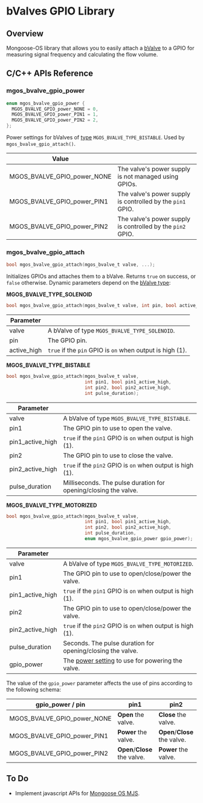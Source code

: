 # bValves GPIO Library
## Overview
Mongoose-OS library that allows you to easily attach a [bValve](https://github.com/diy365-mgos/bvalve) to a GPIO for measuring signal frequency and calculating the flow volume.
## C/C++ APIs Reference
### mgos_bvalve_gpio_power
```c
enum mgos_bvalve_gpio_power {
  MGOS_BVALVE_GPIO_power_NONE = 0,
  MGOS_BVALVE_GPIO_power_PIN1 = 1,
  MGOS_BVALVE_GPIO_power_PIN2 = 2,
};
```
Power settings for bValves of [type](https://github.com/diy365-mgos/bvalve#mgos_bvalve_type) `MGOS_BVALVE_TYPE_BISTABLE`. Used by `mgos_bvalve_gpio_attach()`.

|Value||
|--|--|
|MGOS_BVALVE_GPIO_power_NONE|The valve's power supply is not managed using GPIOs.|
|MGOS_BVALVE_GPIO_power_PIN1|The valve's power supply is controlled by the `pin1` GPIO.|
|MGOS_BVALVE_GPIO_power_PIN2|The valve's power supply is controlled by the `pin2` GPIO.|
### mgos_bvalve_gpio_attach
```c
bool mgos_bvalve_gpio_attach(mgos_bvalve_t valve, ...);
```
Initializes GPIOs and attaches them to a bValve. Returns `true` on success, or `false` otherwise. Dynamic parameters depend on the [bValve type](https://github.com/diy365-mgos/bvalve#mgos_bvalve_type):

**MGOS_BVALVE_TYPE_SOLENOID**
```c
bool mgos_bvalve_gpio_attach(mgos_bvalve_t valve, int pin, bool active_high);
```
|Parameter||
|--|--|
|valve|A bValve of type `MGOS_BVALVE_TYPE_SOLENOID`.|
|pin|The GPIO pin.|
|active_high|`true` if the `pin` GPIO is `on` when output is high (1).|

**MGOS_BVALVE_TYPE_BISTABLE**
```c
bool mgos_bvalve_gpio_attach(mgos_bvalve_t valve,
                             int pin1, bool pin1_active_high,
                             int pin2, bool pin2_active_high,
                             int pulse_duration);
```
|Parameter||
|--|--|
|valve|A bValve of type `MGOS_BVALVE_TYPE_BISTABLE`.|
|pin1|The GPIO pin to use to open the valve.|
|pin1_active_high|`true` if the `pin1` GPIO is `on` when output is high (1).|
|pin2|The GPIO pin to use to close the valve.|
|pin2_active_high|`true` if the `pin2` GPIO is `on` when output is high (1).|
|pulse_duration|Milliseconds. The pulse duration for opening/closing the valve.|

**MGOS_BVALVE_TYPE_MOTORIZED**
```c
bool mgos_bvalve_gpio_attach(mgos_bvalve_t valve,
                             int pin1, bool pin1_active_high,
                             int pin2, bool pin2_active_high,
                             int pulse_duration,
                             enum mgos_bvalve_gpio_power gpio_power);
```
|Parameter||
|--|--|
|valve|A bValve of type `MGOS_BVALVE_TYPE_MOTORIZED`.|
|pin1|The GPIO pin to use to open/close/power the valve.|
|pin1_active_high|`true` if the `pin1` GPIO is `on` when output is high (1).|
|pin2|The GPIO pin to use to open/close/power the valve.|
|pin2_active_high|`true` if the `pin2` GPIO is `on` when output is high (1).|
|pulse_duration|Seconds. The pulse duration for opening/closing the valve.|
|gpio_power|The [power setting](#mgos_bvalve_gpio_power) to use for powering the valve.|

The value of the `gpio_power` parameter affects the use of pins according to the following schema:

|gpio_power / pin|pin1|pin2|
|--|--|--|
|MGOS_BVALVE_GPIO_power_NONE|**Open** the valve.|**Close** the valve.|
|MGOS_BVALVE_GPIO_power_PIN1|**Power** the valve.|**Open**/**Close** the valve.|
|MGOS_BVALVE_GPIO_power_PIN2|**Open**/**Close** the valve.|**Power** the valve.|
## To Do
- Implement javascript APIs for [Mongoose OS MJS](https://github.com/mongoose-os-libs/mjs).
